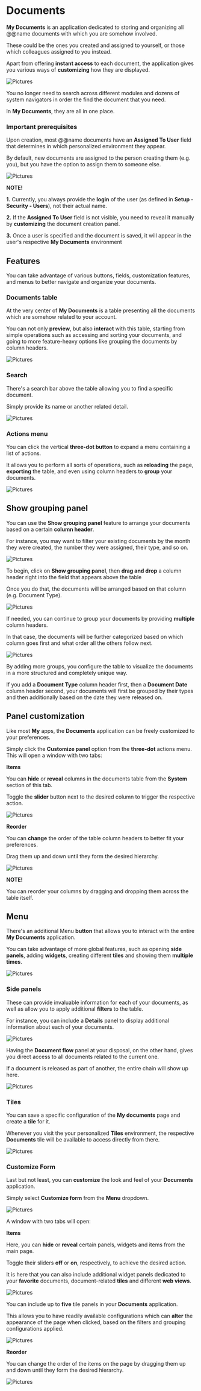 # Documents

**My Documents** is an application dedicated to storing and organizing all @@name documents with which you are somehow involved.

These could be the ones you created and assigned to yourself, or those which colleagues assigned to you instead.

Apart from offering **instant access** to each document, the application gives you various ways of **customizing** how they are displayed.

![Pictures](pictures/Documents_navigation_07_02.png)

You no longer need to search across different modules and dozens of system navigators in order the find the document that you need.

In **My Documents**, they are all in one place.

### Important prerequisites

Upon creation, most @@name documents have an **Assigned To User** field that determines in which personalized environment they appear.

By default, new documents are assigned to the person creating them (e.g. you), but you have the option to assign them to someone else.

![Pictures](pictures/assignedtouser.png)

**NOTE!** 

**1.** Currently, you always provide the **login** of the user (as defined in **Setup - Security - Users**), not their actual name.

**2.** If the **Assigned To User** field is not visible, you need to reveal it manually by **customizing** the document creation panel.

**3.** Once a user is specified and the document is saved, it will appear in the user's respective **My Documents** environment

## Features

You can take advantage of various buttons, fields, customization features, and menus to better navigate and organize your documents.

### Documents table

At the very center of **My Documents** is a table presenting all the documents which are somehow related to your account.

You can not only **preview**, but also **interact** with this table, starting from simple operations such as accessing and sorting your documents, and going to more feature-heavy options like grouping the documents by column headers.

![Pictures](pictures/Documents_documents_selected_07_02.png)

### Search

There's a search bar above the table allowing you to find a specific document.

Simply provide its name or another related detail.

![Pictures](pictures/Documents_search_07_02.png)

### Actions menu

You can click the vertical **three-dot button** to expand a menu containing a list of actions.

It allows you to perform all sorts of operations, such as **reloading** the page, **exporting** the table, and even using column headers to **group** your documents.

![Pictures](pictures/Documents_panel_menu_07_02.png)

## Show grouping panel

You can use the **Show grouping panel** feature to arrange your documents based on a certain **column header**.

For instance, you may want to filter your existing documents by the month they were created, the number they were assigned, their type, and so on.

![Pictures](pictures/Documents_grouping_panel_Drag_07_02.png)

To begin, click on **Show grouping panel**, then **drag and drop** a column header right into the field that appears above the table

Once you do that, the documents will be arranged based on that column (e.g. Document Type). 

![Pictures](pictures/Documents_grouping_panel_type_07_02.png)

If needed, you can continue to group your documents by providing **multiple** column headers.

In that case, the documents will be further categorized based on which column goes first and what order all the others follow next.

![Pictures](pictures/Documents_grouping_panel_multiple_07_02.png)

By adding more groups, you configure the table to visualize the documents in a more structured and completely unique way.

If you add a **Document Type** column header first, then a **Document Date** column header second, your documents will first be grouped by their types and then additionally based on the date they were released on.

## Panel customization

Like most **My** apps, the **Documents** application can be freely customized to your preferences. 

Simply click the **Customize panel** option from the **three-dot** actions menu. This will open a window with two tabs: 

**Items**

You can **hide** or **reveal** columns in the documents table from the **System** section of this tab. 

Toggle the **slider** button next to the desired column to trigger the respective action.

![Pictures](pictures/Documents_customize_system_07_02.png)
  
**Reorder**

You can **change** the order of the table column headers to better fit your preferences.

Drag them up and down until they form the desired hierarchy.

![Pictures](pictures/Documents_Customize_panel_Reorder_07_02.png)

**NOTE!** 

You can reorder your columns by dragging and dropping them across the table itself.

## Menu

There's an additional Menu **button** that allows you to interact with the entire **My Documents** application.

You can take advantage of more global features, such as opening **side panels**, adding **widgets**, creating different **tiles** and showing them **multiple times**.

![Pictures](pictures/Documents_menu_07_02.png)

### Side panels

These can provide invaluable information for each of your documents, as well as allow you to apply additional **filters** to the table.

For instance, you can include a **Details** panel to display additional information about each of your documents.

![Pictures](pictures/Documents_details_07_02.png)

Having the **Document flow** panel at your disposal, on the other hand, gives you direct access to all documents related to the current one.

If a document is released as part of another, the entire chain will show up here.

![Pictures](pictures/Documents_document_flow_07_02.png)

### Tiles

You can save a specific configuration of the **My documents** page and create a **tile** for it.

Whenever you visit the your personalized **Tiles** environment, the respective **Documents** tile will be available to access directly from there.

![Pictures](pictures/Documents_widgets_07_02.png)

### Customize Form

Last but not least, you can **customize** the look and feel of your **Documents** application.

Simply select **Customize form** from the **Menu** dropdown.

![Pictures](pictures/Documents_menu_customize_form_07_02.png)

A window with two tabs will open:

**Items**

Here, you can **hide** or **reveal** certain panels, widgets and items from the main page.

Toggle their sliders **off** or **on**, respectively, to achieve the desired action.
    
It is here that you can also include additional widget panels dedicated to your **favorite** documents, document-related **tiles** and different **web views**.
    
![Pictures](pictures/Documents_add_widgets_07_02.png)
    
You can include up to **five** tile panels in your **Documents** application.

This allows you to have readily available configurations which can **alter** the appearance of the page when clicked, based on the filters and grouping configurations applied.

![Pictures](pictures/Documents_show_multiple_times_07_02.png)
    
**Reorder**

You can change the order of the items on the page by dragging them up and down until they form the desired hierarchy.

![Pictures](pictures/Documents_menu_reorder_07_02.png)
